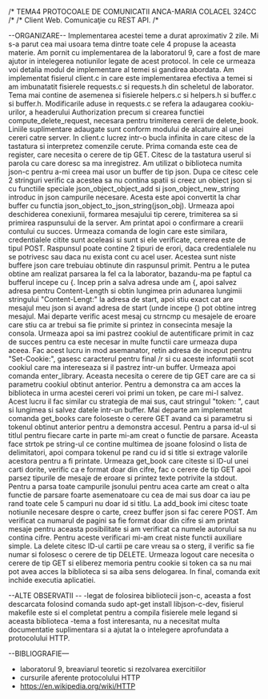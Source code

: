 /* TEMA4 PROTOCOALE DE COMUNICATII ANCA-MARIA COLACEL 324CC /*
/* Client Web. Comunicaţie cu REST API. /*


--ORGANIZARE--
Implementarea acestei teme a durat aproximativ 2 zile. Mi s-a parut cea mai usoara tema dintre toate cele 4 propuse la aceasta materie. Am pornit cu implementarea de la laboratorul 9, care a fost de mare ajutor in intelegerea notiunilor legate de acest protocol. In cele ce urmeaza voi detalia modul de implementare al temei si gandirea abordata.
Am implementat fisierul client.c in care este implementarea efectiva a temei si am imbunatatit fisierele requests.c si requests.h din scheletul de laborator. Tema mai contine de asemenea si fisierele helpers.c si helpers.h si buffer.c si buffer.h.
Modificarile aduse in requests.c se refera la adaugarea cookiu-urilor, a headerului Authorization precum si crearea functiei compute_delete_request, necesara pentru trimiterea cererii de delete_book.
Liniile suplimentare adaugate sunt conform modului de alcatuire al unei cereri catre server.
In client.c lucrez intr-o bucla infinita in care citesc de la tastatura si interpretez comenzile cerute. Prima comanda este cea de register, care necesita o cerere de tip GET. Citesc de la tastatura userul si parola cu care doresc sa ma inregistrez. Am utilizat o biblioteca numita json-c pentru a-mi creea mai usor un buffer de tip json. Dupa ce citesc cele 2 stringuri verific ca acestea sa nu contina spatii si creez un obiect json si cu functiile speciale json_object_object_add si json_object_new_string introduc in json campurile necesare. Acesta este apoi convertit la char buffer cu functia json_object_to_json_string(json_obj). Urmeaza apoi deschiderea conexiunii, formarea mesajului tip cerere, trimiterea sa si primirea raspunsului de la server. Am printat apoi o confirmare a crearii contului cu succes. Urmeaza comanda de login care este similara, credentialele citite sunt aceleasi si sunt si ele verificate, cererea este de tipul POST. Raspunsul poate contine 2 tipuri de erori, daca credentialele nu se potrivesc sau daca nu exista cont cu acel user. Acestea sunt niste buffere json care trebuiau obtinute din raspunsul primit. Pentru a le putea obtine am realizat parsarea la fel ca la laborator, bazandu-ma pe faptul ca bufferul incepe cu {. Incep prin a salva adresa unde am {, apoi salvez adresa pentru Content-Length si obtin lungimea prin adunarea lungimii stringului "Content-Lengt:" la adresa de start, apoi stiu exact cat are mesajul meu json si avand adresa de start (unde incepe {) pot obtine intreg mesajul. Mai departe verific acest mesaj cu strncmp cu mesajele de eroare care stiu ca ar trebui sa fie primite si printez in consecinta mesaje la consola. Urmeaza apoi sa imi pastrez cookiul de autentificare primit in caz de succes pentru ca este necesar in multe functii care urmeaza dupa aceea. Fac acest lucru in mod asemanator, retin adresa de inceput pentru "Set-Cookie:", gasesc caracterul pentru final /r si cu aceste informatii scot cookiul care ma intereseaza si il pastrez intr-un buffer. Urmeaza apoi comanda enter_library. Aceasta necesita o cerere de tip GET care are ca si parametru cookiul obtinut anterior. Pentru a demonstra ca am acces la biblioteca in urma acestei cereri voi primi un token, pe care mi-l salvez. Acest lucru il fac similar cu strategia de mai sus, caut stringul "token: ", caut si lungimea si salvez datele intr-un buffer.
Mai departe am implementat comanda get_books care foloseste o cerere GET avand ca si parametru si tokenul obtinut anterior pentru a demonstra accesul. Pentru a parsa id-ul si titlul pentru fiecare carte in parte mi-am creat o functie de parsare. Aceasta face strtok pe string-ul ce contine multimea de jsoane folosind o lista de delimitatori, apoi compara tokenul pe rand cu id si title si extrage valorile acestora pentru a fi printate. Urmeaza get_book care citeste si ID-ul unei carti dorite, verific ca e format doar din cifre, fac o cerere de tip GET apoi parsez tipurile de mesaje de eroare si printez texte potrivite la stdout. Pentru a parsa toate campurile jsonului pentru acea carte am creat o alta functie de parsare foarte asemenatoare cu cea de mai sus doar ca iau pe rand toate cele 5 campuri nu doar id si titlu.  La add_book imi citesc toate notiunile necesare despre o carte, creez buffer json si fac cerere POST. Am verificat ca numarul de pagini sa fie format doar din cifre si am printat mesaje pentru aceasta posibilitate si am verificat ca numele autorului sa nu contina cifre. Pentru aceste verificari mi-am creat niste functii auxiliare simple. La delete citesc ID-ul cartii pe care vreau sa o sterg, il verific sa fie numar si folosesc o cerere de tip DELETE. Urmeaza logout care necesita o cerere de tip GET si eliberez memoria pentru cookie si token ca sa nu mai pot avea acces la biblioteca si sa aiba sens delogarea. In final, comanda exit inchide executia aplicatiei.


--ALTE OBSERVATII --
-legat de folosirea bibliotecii json-c, aceasta a fost descarcata folosind comanda sudo apt-get install libjson-c-dev, fisierul makefile este si el completat pentru a compila fisierele mele legand si aceasta biblioteca
-tema a fost interesanta, nu a necesitat multa documentatie suplimentara si a ajutat la o intelegere aprofundata a protocolului HTTP.


--BIBLIOGRAFIE—
- laboratorul 9, breaviarul teoretic si rezolvarea exercitiilor
- cursurile aferente protocolului HTTP
- https://en.wikipedia.org/wiki/HTTP